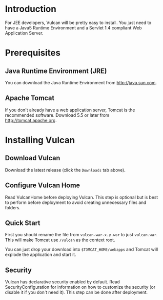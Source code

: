 # Introduction #

For JEE developers, Vulcan will be pretty easy to install.  You just need to have a Java5 Runtime Environment and a Servlet 1.4 compliant Web Application Server.

# Prerequisites #

## Java Runtime Environment (JRE) ##

You can download the Java Runtime Environment from http://java.sun.com.

## Apache Tomcat ##

If you don't already have a web application server, Tomcat is the recommended software.  Download 5.5 or later from http://tomcat.apache.org.

# Installing Vulcan #

## Download Vulcan ##

Download the latest release (click the `Downloads` tab above).

## Configure Vulcan Home ##

Read VulcanHome before deploying Vulcan.  This step is optional but is best to perform before deployment to avoid creating unnecessary files and folders.

## Quick Start ##

First you should rename the file from `vulcan-war-x.y.war` to just `vulcan.war`.  This will make Tomcat use `/vulcan` as the context root.

You can just drop your download into `$TOMCAT_HOME/webapps` and Tomcat will explode the application and start it.

## Security ##

Vulcan has declarative security enabled by default.  Read SecurityConfiguration for information on how to customize the security (or disable it if you don't need it).  This step can be done after deployment.